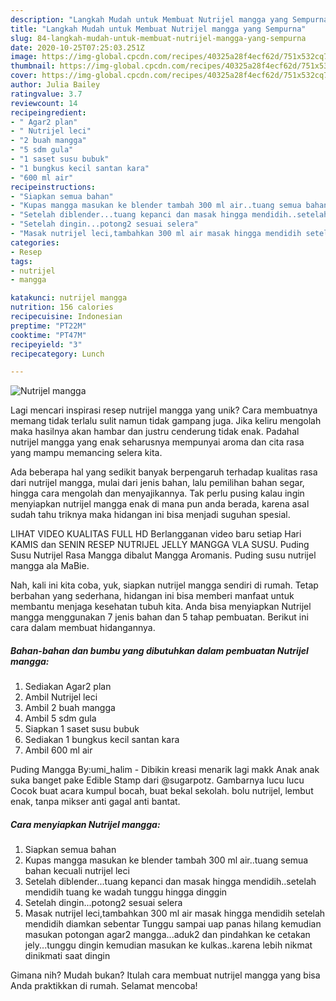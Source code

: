 ```yaml
---
description: "Langkah Mudah untuk Membuat Nutrijel mangga yang Sempurna"
title: "Langkah Mudah untuk Membuat Nutrijel mangga yang Sempurna"
slug: 84-langkah-mudah-untuk-membuat-nutrijel-mangga-yang-sempurna
date: 2020-10-25T07:25:03.251Z
image: https://img-global.cpcdn.com/recipes/40325a28f4ecf62d/751x532cq70/nutrijel-mangga-foto-resep-utama.jpg
thumbnail: https://img-global.cpcdn.com/recipes/40325a28f4ecf62d/751x532cq70/nutrijel-mangga-foto-resep-utama.jpg
cover: https://img-global.cpcdn.com/recipes/40325a28f4ecf62d/751x532cq70/nutrijel-mangga-foto-resep-utama.jpg
author: Julia Bailey
ratingvalue: 3.7
reviewcount: 14
recipeingredient:
- " Agar2 plan"
- " Nutrijel leci"
- "2 buah mangga"
- "5 sdm gula"
- "1 saset susu bubuk"
- "1 bungkus kecil santan kara"
- "600 ml air"
recipeinstructions:
- "Siapkan semua bahan"
- "Kupas mangga masukan ke blender tambah 300 ml air..tuang semua bahan kecuali nutrijel leci"
- "Setelah diblender...tuang kepanci dan masak hingga mendidih..setelah mendidih tuang ke wadah tunggu hingga dinggin"
- "Setelah dingin...potong2 sesuai selera"
- "Masak nutrijel leci,tambahkan 300 ml air masak hingga mendidih setelah mendidih diamkan sebentar Tunggu sampai uap panas hilang kemudian masukan potongan agar2 mangga...aduk2 dan pindahkan ke cetakan jely...tunggu dingin kemudian masukan ke kulkas..karena lebih nikmat dinikmati saat dingin"
categories:
- Resep
tags:
- nutrijel
- mangga

katakunci: nutrijel mangga 
nutrition: 156 calories
recipecuisine: Indonesian
preptime: "PT22M"
cooktime: "PT47M"
recipeyield: "3"
recipecategory: Lunch

---
```



![Nutrijel mangga](https://img-global.cpcdn.com/recipes/40325a28f4ecf62d/751x532cq70/nutrijel-mangga-foto-resep-utama.jpg)

Lagi mencari inspirasi resep nutrijel mangga yang unik? Cara membuatnya memang tidak terlalu sulit namun tidak gampang juga. Jika keliru mengolah maka hasilnya akan hambar dan justru cenderung tidak enak. Padahal nutrijel mangga yang enak seharusnya mempunyai aroma dan cita rasa yang mampu memancing selera kita.

Ada beberapa hal yang sedikit banyak berpengaruh terhadap kualitas rasa dari nutrijel mangga, mulai dari jenis bahan, lalu pemilihan bahan segar, hingga cara mengolah dan menyajikannya. Tak perlu pusing kalau ingin menyiapkan nutrijel mangga enak di mana pun anda berada, karena asal sudah tahu triknya maka hidangan ini bisa menjadi suguhan spesial.

LIHAT VIDEO KUALITAS FULL HD Berlangganan video baru setiap Hari KAMIS dan SENIN RESEP NUTRIJEL JELLY MANGGA VLA SUSU. Puding Susu Nutrijel Rasa Mangga dibalut Mangga Aromanis. Puding susu nutrijel mangga ala MaBie.


Nah, kali ini kita coba, yuk, siapkan nutrijel mangga sendiri di rumah. Tetap berbahan yang sederhana, hidangan ini bisa memberi manfaat untuk membantu menjaga kesehatan tubuh kita. Anda bisa menyiapkan Nutrijel mangga menggunakan 7 jenis bahan dan 5 tahap pembuatan. Berikut ini cara dalam membuat hidangannya.

<!--inarticleads1-->

##### Bahan-bahan dan bumbu yang dibutuhkan dalam pembuatan Nutrijel mangga:

1. Sediakan  Agar2 plan
1. Ambil  Nutrijel leci
1. Ambil 2 buah mangga
1. Ambil 5 sdm gula
1. Siapkan 1 saset susu bubuk
1. Sediakan 1 bungkus kecil santan kara
1. Ambil 600 ml air


Puding Mangga By:umi_halim - Dibikin kreasi menarik lagi makk Anak anak suka banget pake Edible Stamp dari @sugarpotz. Gambarnya lucu lucu Cocok buat acara kumpul bocah, buat bekal sekolah. bolu nutrijel, lembut enak, tanpa mikser anti gagal anti bantat. 

<!--inarticleads2-->

##### Cara menyiapkan Nutrijel mangga:

1. Siapkan semua bahan
1. Kupas mangga masukan ke blender tambah 300 ml air..tuang semua bahan kecuali nutrijel leci
1. Setelah diblender...tuang kepanci dan masak hingga mendidih..setelah mendidih tuang ke wadah tunggu hingga dinggin
1. Setelah dingin...potong2 sesuai selera
1. Masak nutrijel leci,tambahkan 300 ml air masak hingga mendidih setelah mendidih diamkan sebentar Tunggu sampai uap panas hilang kemudian masukan potongan agar2 mangga...aduk2 dan pindahkan ke cetakan jely...tunggu dingin kemudian masukan ke kulkas..karena lebih nikmat dinikmati saat dingin




Gimana nih? Mudah bukan? Itulah cara membuat nutrijel mangga yang bisa Anda praktikkan di rumah. Selamat mencoba!
